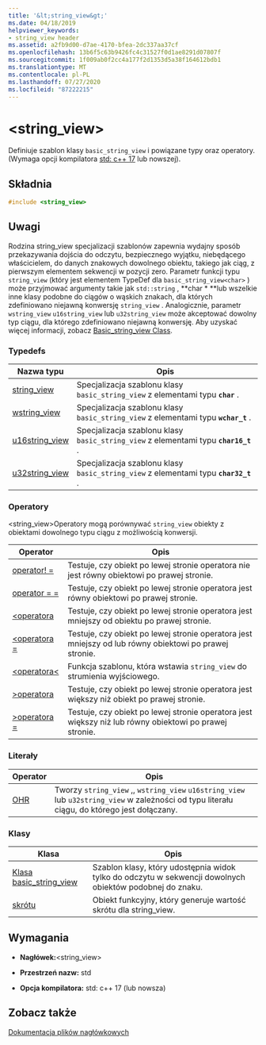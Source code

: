 ```yaml
---
title: '&lt;string_view&gt;'
ms.date: 04/18/2019
helpviewer_keywords:
- string_view header
ms.assetid: a2fb9d00-d7ae-4170-bfea-2dc337aa37cf
ms.openlocfilehash: 13b6f5c63b9426fc4c31527f0d1ae8291d07807f
ms.sourcegitcommit: 1f009ab0f2cc4a177f2d1353d5a38f164612bdb1
ms.translationtype: MT
ms.contentlocale: pl-PL
ms.lasthandoff: 07/27/2020
ms.locfileid: "87222215"
---
```

# <a name="ltstring_viewgt"></a>&lt;string_view&gt;

Definiuje szablon klasy `basic_string_view` i powiązane typy oraz operatory. (Wymaga opcji kompilatora [std: c++ 17](../build/reference/std-specify-language-standard-version.md) lub nowszej).

## <a name="syntax"></a>Składnia

```cpp
#include <string_view>
```

## <a name="remarks"></a>Uwagi

Rodzina string_view specjalizacji szablonów zapewnia wydajny sposób przekazywania dojścia do odczytu, bezpiecznego wyjątku, niebędącego właścicielem, do danych znakowych dowolnego obiektu, takiego jak ciąg, z pierwszym elementem sekwencji w pozycji zero. Parametr funkcji typu `string_view` (który jest elementem TypeDef dla `basic_string_view<char>` ) może przyjmować argumenty takie jak `std::string` , **char \* **lub wszelkie inne klasy podobne do ciągów o wąskich znakach, dla których zdefiniowano niejawną konwersję `string_view` . Analogicznie, parametr `wstring_view` `u16string_view` lub `u32string_view` może akceptować dowolny typ ciągu, dla którego zdefiniowano niejawną konwersję. Aby uzyskać więcej informacji, zobacz [Basic_string_view Class](../standard-library/basic-string-view-class.md).

### <a name="typedefs"></a>Typedefs

|Nazwa typu|Opis|
|-|-|
|[string_view](../standard-library/string-view-typedefs.md#string_view)|Specjalizacja szablonu klasy `basic_string_view` z elementami typu **`char`** .|
|[wstring_view](../standard-library/string-view-typedefs.md#wstring_view)|Specjalizacja szablonu klasy `basic_string_view` z elementami typu **`wchar_t`** .|
|[u16string_view](../standard-library/string-view-typedefs.md#u16string_view)|Specjalizacja szablonu klasy `basic_string_view` z elementami typu **`char16_t`** .|
|[u32string_view](../standard-library/string-view-typedefs.md#u32string_view)|Specjalizacja szablonu klasy `basic_string_view` z elementami typu **`char32_t`** .|

### <a name="operators"></a>Operatory

\<string_view>Operatory mogą porównywać `string_view` obiekty z obiektami dowolnego typu ciągu z możliwością konwersji.

|Operator|Opis|
|-|-|
|[operator! =](../standard-library/string-view-operators.md#op_neq)|Testuje, czy obiekt po lewej stronie operatora nie jest równy obiektowi po prawej stronie.|
|[operator = =](../standard-library/string-view-operators.md#op_eq_eq)|Testuje, czy obiekt po lewej stronie operatora jest równy obiektowi po prawej stronie.|
|[<operatora](../standard-library/string-view-operators.md#op_lt)|Testuje, czy obiekt po lewej stronie operatora jest mniejszy od obiektu po prawej stronie.|
|[<operatora =](../standard-library/string-view-operators.md#op_lt_eq)|Testuje, czy obiekt po lewej stronie operatora jest mniejszy od lub równy obiektowi po prawej stronie.|
|[<operatora\<](../standard-library/string-view-operators.md#op_lt_lt)|Funkcja szablonu, która wstawia `string_view` do strumienia wyjściowego.|
|[>operatora](../standard-library/string-view-operators.md#op_gt)|Testuje, czy obiekt po lewej stronie operatora jest większy niż obiekt po prawej stronie.|
|[>operatora =](../standard-library/string-view-operators.md#op_gt_eq)|Testuje, czy obiekt po lewej stronie operatora jest większy niż lub równy obiektowi po prawej stronie.|

### <a name="literals"></a>Literały

|Operator|Opis|
|-|-|
|[OHR](../standard-library/string-view-operators.md#op_sv)|Tworzy `string_view` ,, `wstring_view` `u16string_view` lub `u32string_view` w zależności od typu literału ciągu, do którego jest dołączany.|

### <a name="classes"></a>Klasy

|Klasa|Opis|
|-|-|
|[Klasa basic_string_view](../standard-library/basic-string-view-class.md)|Szablon klasy, który udostępnia widok tylko do odczytu w sekwencji dowolnych obiektów podobnej do znaku.|
|[skrótu](string-view-hash.md)|Obiekt funkcyjny, który generuje wartość skrótu dla string_view.|

## <a name="requirements"></a>Wymagania

- **Nagłówek:**\<string_view>

- **Przestrzeń nazw:** std

- **Opcja kompilatora:** std: c++ 17 (lub nowsza)

## <a name="see-also"></a>Zobacz także

[Dokumentacja plików nagłówkowych](../standard-library/cpp-standard-library-header-files.md)
